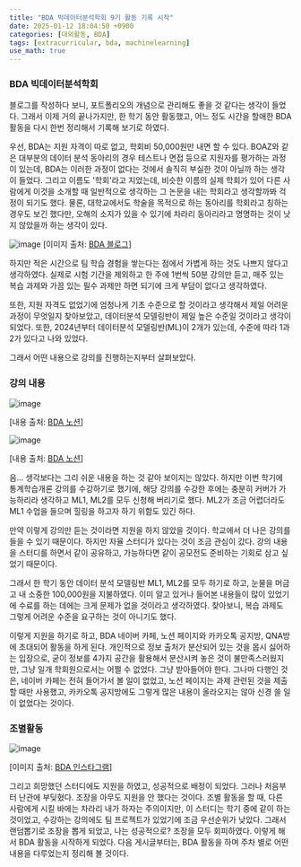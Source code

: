 ```yaml
---
title: "BDA 빅데이터분석학회 9기 활동 기록 시작"
date: 2025-01-12 18:04:50 +0900
categories: [대외활동, BDA]
tags: [extracurricular, bda, machinelearning]
use_math: true
---
```


### BDA 빅데이터분석학회
블로그를 작성하다 보니, 포트폴리오의 개념으로 관리해도 좋을 것 같다는 생각이 들었다. 그래서 이제 거의 끝나가지만, 한 학기 동안 활동했고, 어느 정도 시간을 할애한 BDA 활동을 다시 한번 정리해서 기록해 보기로 하였다.

우선, BDA는 지원 자격이 따로 없고, 학회비 50,000원만 내면 할 수 있다. BOAZ와 같은 대부분의 데이터 분석 동아리의 경우 테스트나 면접 등으로 지원자를 평가하는 과정이 있는데, BDA는 이러한 과정이 없다는 것에서 솔직히 부실한 것이 아닐까 하는 생각이 들었다. 그리고 이름도 '학회'라고 지었는데, 비슷한 이름의 실제 학회가 있어 다른 사람에게 이것을 소개할 때 일반적으로 생각하는 그 논문을 내는 학회라고 생각할까봐 걱정이 되기도 했다. 물론, 대학교에서도 학술을 목적으로 하는 동아리를 학회라고 칭하는 경우도 보긴 했다만, 오해의 소지가 있을 수 있기에 차라리 동아리라고 명명하는 것이 낫지 않았을까 하는 생각이 있다.

![image](https://www.dropbox.com/scl/fi/5hw72nw7uu2573ugdjroy/2501120001-1.jpg?rlkey=u88v486qld9y2zk1pqfq1sqnq&st=3jytc6zw&raw=1)
[이미지 출처: [BDA 블로그](https://blog.naver.com/bdaxdml/223545440146)]

하지만 적은 시간으로 팀 학습 경험을 쌓는다는 점에서 가볍게 하는 것도 나쁘지 않다고 생각하였다. 실제로 시험 기간을 제외하고 한 주에 1번씩 50분 강의만 듣고, 매주 있는 복습 과제와 가끔 있는 필수 과제만 하면 되기에 크게 부담이 없다고 생각하였다.

또한, 지원 자격도 없었기에 엄청나게 기초 수준으로 할 것이라고 생각해서 제일 어려운 과정이 무엇일지 찾아보았고, 데이터분석 모델링반이 제일 높은 수준일 것이라고 생각이 되었다. 또한, 2024년부터 데이터분석 모델링반(ML)이 2개가 있는데, 수준에 따라 1과 2가 있다고 나와 있었다.

그래서 어떤 내용으로 강의를 진행하는지부터 살펴보았다.

### 강의 내용
![image](https://www.dropbox.com/scl/fi/jzw3xxu2skhx9he88nm7r/2501120001-2.jpg?rlkey=j7bktiqxc4349fjlltwu3b6fj&st=nv7dl2ml&raw=1)

[내용 출처: [BDA 노션](https://cerulean-cord-e77.notion.site/B-D-A-Curriculum-e6c492e16606491c9ba478d92d135350)]

![image](https://www.dropbox.com/scl/fi/sv3tf7db9hn1q5j0xg9ni/2501120001-3.jpg?rlkey=c6jt7lmd54nafqtsbxljn34ra&st=7budtw6c&raw=1)

[내용 출처: [BDA 노션](https://cerulean-cord-e77.notion.site/B-D-A-Curriculum-e6c492e16606491c9ba478d92d135350)]

음... 생각보다는 그리 쉬운 내용을 하는 것 같아 보이지는 않았다. 하지만 이번 학기에 통계학습개론 강의를 수강하기로 했기에, 해당 강의를 수강한 후에는 충분히 커버가 가능하리라 생각하고 ML1, ML2를 모두 신청해 버리기로 했다. ML2가 조금 어렵더라도 ML1 수업을 들으며 힐링을 하고자 하기 위함도 있긴 하다.

만약 이렇게 강의만 듣는 것이라면 지원을 하지 않았을 것이다. 학교에서 더 나은 강의를 들을 수 있기 때문이다. 하지만 자율 스터디가 있다는 것이 조금 관심이 갔다. 강의 내용을 스터디를 하면서 같이 공유하고, 가능하다면 같이 공모전도 준비하는 기회로 삼고 싶었기 때문이다.

그래서 한 학기 동안 데이터 분석 모델링반 ML1, ML2를 모두 하기로 하고, 눈물을 머금고 내 소중한 100,000원을 지불하였다. 이미 알고 있거나 들어본 내용들이 많이 있었기에 수료를 하는 데에는 크게 문제가 없을 것이라고 생각하였다. 찾아보니, 복습 과제도 그렇게 어려운 수준을 요구하는 것이 아니기도 했다.

이렇게 지원을 하기로 하고, BDA 네이버 카페, 노션 페이지와 카카오톡 공지방, QNA방에 초대되어 활동을 하게 된다. 개인적으로 정보 출처가 분산되어 있는 것을 몹시 싫어하는 입장으로, 굳이 정보를 4가지 공간을 활용해서 분산시켜 놓은 것이 불만족스러웠지만, 그냥 일개 학회원으로서는 어쩔 수 없었다. 그냥 받아들어야 한다. 그나마 다행인 것은, 네이버 카페는 전혀 들어가서 볼 일이 없었고, 노션 페이지는 과제 관련된 것을 제출할 때만 사용했고, 카카오톡 공지방에도 그렇게 많은 내용이 올라오지는 않아 신경 쓸 일이 없었다는 것이다.

### 조별활동
![image](https://www.dropbox.com/scl/fi/9z0pr3fpj7xhfsoly49eb/2501120001-4.jpg?rlkey=p5jcgobxe2mrozozm14uyzhs6&st=zqr9he8m&raw=1)

[이미지 출처: [BDA 인스타그램](https://www.instagram.com/p/C_9r3tquZ5V/?img_index=1)]

그리고 희망했던 스터디에도 지원을 하였고, 성공적으로 배정이 되었다. 그러나 처음부터 난관에 부딪혔다. 조장을 아무도 지원을 안 했다는 것이다. 조별 활동을 할 때, 다른 사람에게 시킬 바에는 차라리 내가 하자는 주의이지만, 이 스터디는 학기 중에 같이 하는 것이었고, 수강하는 강의에도 팀 프로젝트가 있었기에 조금 우선순위가 낮았다. 그래서 랜덤뽑기로 조장을 뽑게 되었고, 나는 성공적으로? 조장을 모두 회피하였다. 이렇게 해서 BDA 활동을 시작하게 되었다. 다음 게시글부터는, BDA 활동을 하며 주차 별로 어떤 내용을 다루었는지 정리해 볼 것이다.